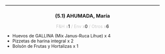 <hr style='border:1px solid rgb(200,200,200)'>
<div style='page-break-inside: avoid'>

<div style='text-align:center'>

<h3> (5.1) AHUMADA, <span class='grey'>María</span></h3>

<p  style='color:rgb(200,200,200)'>F&H x<span  style='color:black'>1</span> / Env x<span  style='color:black'>0</span> / Otros x<span  style='color:black'>6</span></p>
</div>

<ul>
<li class='li-horizontal'> Huevos de GALLINA (Mix Janus-Ruca Lihue) x 4</li>
<li class='li-horizontal'> Pizzetas de harina integral x 2</li>
<li class='li-horizontal'> Bolsón de Frutas y Hortalizas x 1</li>
</ul>
</div>

